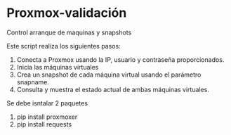 # Proxmox-validación
Control arranque de maquinas y snapshots 


Este script realiza los siguientes pasos:

1. Conecta a Proxmox usando la IP, usuario y contraseña proporcionados.
2. Inicia las máquinas virtuales 
3. Crea un snapshot de cada máquina virtual usando el parámetro snapname.
4. Consulta y muestra el estado actual de ambas máquinas virtuales.



Se debe isntalar 2 paquetes 

1. pip install proxmoxer
2. pip install requests

